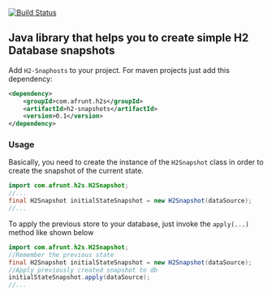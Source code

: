 [![Build Status](https://travis-ci.org/afrunt/h2-snapshots.svg?branch=main)](https://travis-ci.org/afrunt/h2-snapshots)
## Java library that helps you to create simple H2 Database snapshots
Add `H2-Snaphosts` to your project. For maven projects just add this dependency:
```xml
<dependency>
    <groupId>com.afrunt.h2s</groupId>
    <artifactId>h2-snapshots</artifactId>
    <version>0.1</version>
</dependency>
```
  
### Usage
Basically, you need to create the instance of the `H2Snapshot` class in order to create the snapshot of the current state. 
```java
import com.afrunt.h2s.H2Snapshot;
//...
final H2Snapshot initialStateSnapshot = new H2Snapshot(dataSource);
//...
```
To apply the previous store to your database, just invoke the `apply(...)` method like shown below
```java
import com.afrunt.h2s.H2Snapshot;
//Remember the previous state
final H2Snapshot initialStateSnapshot = new H2Snapshot(dataSource);
//Apply previously created snapshot to db
initialStateSnapshot.apply(dataSource);
//...
```
